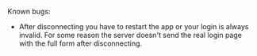 Known bugs:
 - After disconnecting you have to restart the app or your login is always invalid. For some reason the server doesn't send the real login page with the full form after disconnecting. 